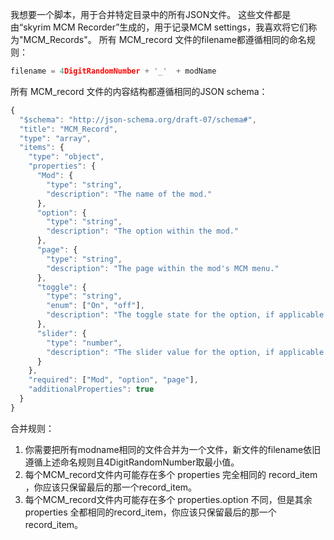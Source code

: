 
我想要一个脚本，用于合并特定目录中的所有JSON文件。
这些文件都是由“skyrim MCM Recorder”生成的，用于记录MCM settings，我喜欢将它们称为"MCM_Records"。
所有 MCM_record 文件的filename都遵循相同的命名规则：
```javascript
filename = 4DigitRandomNumber + '_'  + modName
```
所有 MCM_record 文件的内容结构都遵循相同的JSON schema：
```javascript
{
  "$schema": "http://json-schema.org/draft-07/schema#",
  "title": "MCM_Record",
  "type": "array",
  "items": {
    "type": "object",
    "properties": {
      "Mod": {
        "type": "string",
        "description": "The name of the mod."
      },
      "option": {
        "type": "string",
        "description": "The option within the mod."
      },
      "page": {
        "type": "string",
        "description": "The page within the mod's MCM menu."
      },
      "toggle": {
        "type": "string",
        "enum": ["On", "off"],
        "description": "The toggle state for the option, if applicable."
      },
      "slider": {
        "type": "number",
        "description": "The slider value for the option, if applicable."
      }
    },
    "required": ["Mod", "option", "page"],
    "additionalProperties": true
  }
}
```

合并规则：
1. 你需要把所有modname相同的文件合并为一个文件，新文件的filename依旧遵循上述命名规则且4DigitRandomNumber取最小值。
2. 每个MCM_record文件内可能存在多个 properties 完全相同的 record_item ，你应该只保留最后的那一个record_item。
3. 每个MCM_record文件内可能存在多个 properties.option 不同，但是其余 properties 全都相同的record_item，你应该只保留最后的那一个record_item。